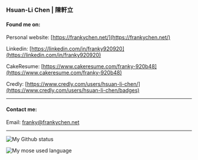### Hsuan-Li Chen | 陳軒立

#### Found me on: 

Personal website: [https://frankychen.net/](https://frankychen.net/)

Linkedin: [https://linkedin.com/in/franky920920](https://linkedin.com/in/franky920920)

CakeResume: [https://www.cakeresume.com/franky-920b48](https://www.cakeresume.com/franky-920b48)

Credly: [https://www.credly.com/users/hsuan-li-chen/](https://www.credly.com/users/hsuan-li-chen/badges)

---
#### Contact me:

Email: [franky@frankychen.net](mailto:franky@frankychen.net)

---

![My Github status](https://github-readme-stats.vercel.app/api?username=franky920920&show_icons=true&count_private=true)

<!-- 
// Light/Dark mode is currently not working on api rendered image. :( 

![My Github status](https://github-readme-stats.vercel.app/api?username=franky920920&show_icons=true&count_private=true#gh-light-mode-only) ![My Github status](https://github-readme-stats.vercel.app/api?username=franky920920&show_icons=true&count_private=true&theme=dark#gh-dark-mode-only)


![My mose used language](https://github-readme-stats.vercel.app/api/top-langs/?username=franky920920&show_icons=true&count_private=true&layout=compact) 

-->

![My mose used language](https://github-readme-stats.vercel.app/api/top-langs/?username=franky920920&show_icons=true&count_private=true&layout=compact&.png) 

<!-- 
// Light/Dark mode is currently not working on api rendered image. :( 

![My mose used language](https://github-readme-stats.vercel.app/api/top-langs/?username=franky920920&show_icons=true&count_private=true&layout=compact&.png#gh-light-mode-only) 

![My mose used language](https://github-readme-stats.vercel.app/api/top-langs/?username=franky920920&show_icons=true&count_private=true&layout=compact&theme=dark&.png#gh-dark-mode-only)

-->

<!--
**franky920920/franky920920** is a ✨ _special_ ✨ repository because its `README.md` (this file) appears on your GitHub profile.

Here are some ideas to get you started:

- 🔭 I’m currently working on ...
- 🌱 I’m currently learning ...
- 👯 I’m looking to collaborate on ...
- 🤔 I’m looking for help with ...
- 💬 Ask me about ...
- 📫 How to reach me: ...
- 😄 Pronouns: ...
- ⚡ Fun fact: ...
-->
